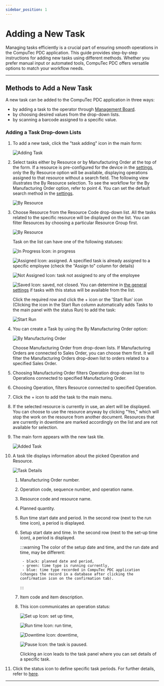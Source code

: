 ```yaml
---
sidebar_position: 1
---
```


# Adding a New Task

Managing tasks efficiently is a crucial part of ensuring smooth operations in the CompuTec PDC application. This guide provides step-by-step instructions for adding new tasks using different methods. Whether you prefer manual input or automated tools, CompuTec PDC offers versatile options to match your workflow needs.

---

## Methods to Add a New Task

A new task can be added to the CompuTec PDC application in three ways:

- by adding a task to the operator through [Management Board](./management-board.md).
- by choosing desired values from the drop-down lists.
- by scanning a barcode assigned to a specific value.

### Adding a Task Drop-down Lists

1. To add a new task, click the "task adding" icon in the main form:

    ![Adding Task](./media/adding-new-task/adding-task.webp)
2. Select tasks either by Resource or by Manufacturing Order at the top of the form. If a resource is pre-configured for the device in the [settings](../administrator-guide/setting-up-the-application/overview.md), only the By Resource option will be available, displaying operations assigned to that resource without a search field. The following view illustrates the By Resource selection. To see the workflow for the By Manufacturing Order option, refer to point 4. You can set the default search method in the [settings](../administrator-guide/setting-up-the-application/overview.md).

    ![By Resource](./media/adding-new-task/by-resource.png)
3. Choose Resource from the Resource Code drop-down list. All the tasks related to the specific resource will be displayed on the list. You can filter Resources by choosing a particular Resource Group first.

    ![By Resource](./media/adding-new-task/by-resource.webp)

    Task on the list can have one of the following statuses:

    ![In Progress Icon](./media/adding-new-task/in-progress-icon.webp): in progress

    ![Assigned Icon](./media/adding-new-task/assigned-icon.webp): assigned. A specified task is already assigned to a specific employee (check the "Assign to" column for details)

    ![Not Assigned Icon](./media/adding-new-task/not-assigned-icon.webp): task not assigned to any of the employee

    ![Saved Icon](./media/adding-new-task/saved-icon.webp): saved, not closed. You can determine in [the general settings](../administrator-guide/setting-up-the-application/overview.md#computec-processforce-settings) if tasks with this status will be available from the list.

    Click the required row and click the + icon or the 'Start Run' icon (Clicking the icon in the Start Run column automatically adds Tasks to the main panel with the status Run) to add the task:

    ![Start Run](./media/adding-new-task/pdc-start-run.webp)
4. You can create a Task by using the By Manufacturing Order option:

    ![By Manufacturing Order](./media/adding-new-task/by-manufacturing-order.webp)

    Choose Manufacturing Order from drop-down lists. If Manufacturing Orders are connected to Sales Order, you can choose them first. It will filter the Manufacturing Orders drop-down list to orders related to a specified Sales Order.
5. Choosing Manufacturing Order filters Operation drop-down list to Operations connected to specified Manufacturing Order.
6. Choosing Operation, filters Resource connected to specified Operation.
7. Click the + icon to add the task to the main menu.
8. If the selected resource is currently in use, an alert will be displayed. You can choose to use the resource anyway by clicking "Yes," which will stop the work on the resource from another document. Resources that are currently in downtime are marked accordingly on the list and are not available for selection.
9. The main form appears with the new task tile.

    ![Added Task](./media/adding-new-task/added-task.webp)
10. A task tile displays information about the picked Operation and Resource.

    ![Task Details](./media/adding-new-task/pdc-task-details.webp)

    1. Manufacturing Order number.
    2. Operation code, sequence number, and operation name.
    3. Resource code and resource name.
    4. Planned quantity.
    5. Run time start date and period. In the second row (next to the run time icon), a period is displayed.
    6. Setup start date and time. In the second row (next to the set-up time icon), a period is displayed.

        :::warning
            The color of the setup date and time, and the run date and time, may be different:

            - black: planned date and period,
            - green: time type is running currently,
            - blue: time type recorded in CompuTec PDC application (changes the record in a database after clicking the confirmation icon on the confirmation tab).
        :::
    7. Item code and item description.
    8. This icon communicates an operation status:

        ![Set up Icon](./media/adding-new-task/setup-icon.webp): set up time,

        ![Run time Icon](./media/adding-new-task/runtime-icon.webp): run time,

        ![Downtime Icon](./media/adding-new-task/downtime-icon.webp): downtime,

        ![Pause Icon](./media/adding-new-task/pause-icon.webp): the task is paused.

        Clicking an icon leads to the task panel where you can set details of a specific task.
11. Click the status icon to define specific task periods. For further details, refer to [here](./task-activities/overview.md).

---
